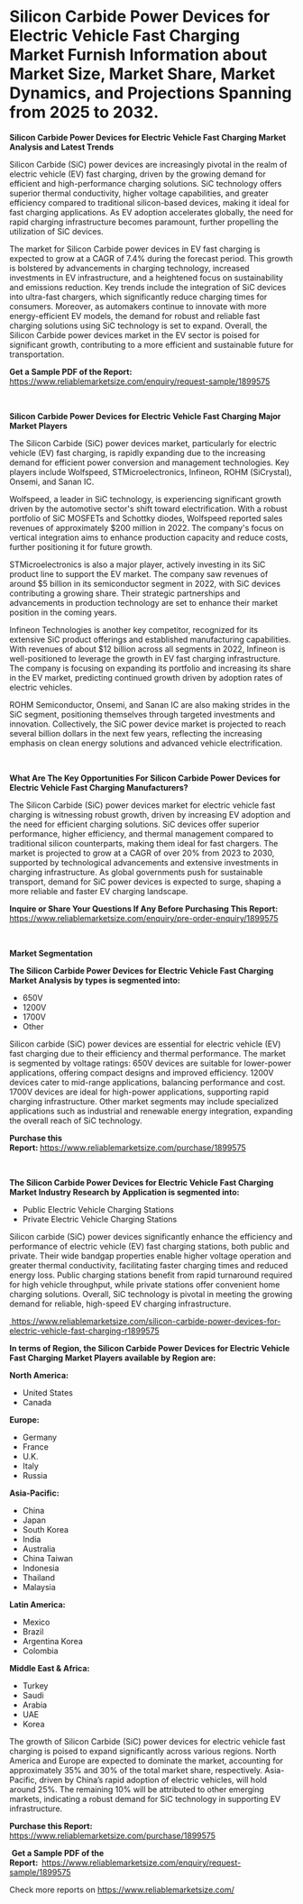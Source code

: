 <p><h1>Silicon Carbide Power Devices for Electric Vehicle Fast Charging Market Furnish Information about Market Size, Market Share, Market Dynamics, and Projections Spanning from 2025 to 2032.</h1></p><p><strong>Silicon Carbide Power Devices for Electric Vehicle Fast Charging Market Analysis and Latest Trends</strong></p>
<p><p>Silicon Carbide (SiC) power devices are increasingly pivotal in the realm of electric vehicle (EV) fast charging, driven by the growing demand for efficient and high-performance charging solutions. SiC technology offers superior thermal conductivity, higher voltage capabilities, and greater efficiency compared to traditional silicon-based devices, making it ideal for fast charging applications. As EV adoption accelerates globally, the need for rapid charging infrastructure becomes paramount, further propelling the utilization of SiC devices.</p><p>The market for Silicon Carbide power devices in EV fast charging is expected to grow at a CAGR of 7.4% during the forecast period. This growth is bolstered by advancements in charging technology, increased investments in EV infrastructure, and a heightened focus on sustainability and emissions reduction. Key trends include the integration of SiC devices into ultra-fast chargers, which significantly reduce charging times for consumers. Moreover, as automakers continue to innovate with more energy-efficient EV models, the demand for robust and reliable fast charging solutions using SiC technology is set to expand. Overall, the Silicon Carbide power devices market in the EV sector is poised for significant growth, contributing to a more efficient and sustainable future for transportation.</p></p>
<p><strong>Get a Sample PDF of the Report:&nbsp;</strong> <a href="https://www.reliablemarketsize.com/enquiry/request-sample/1899575?utm_campaign=1897&utm_medium=2&utm_source=Github&utm_content=ia&utm_term=13022025&utm_id=silicon-carbide-power-devices-for-electric-vehicle-fast-charging">https://www.reliablemarketsize.com/enquiry/request-sample/1899575</a></p>
<p>&nbsp;</p>
<p><strong>Silicon Carbide Power Devices for Electric Vehicle Fast Charging Major Market Players</strong></p>
<p><p>The Silicon Carbide (SiC) power devices market, particularly for electric vehicle (EV) fast charging, is rapidly expanding due to the increasing demand for efficient power conversion and management technologies. Key players include Wolfspeed, STMicroelectronics, Infineon, ROHM (SiCrystal), Onsemi, and Sanan IC. </p><p>Wolfspeed, a leader in SiC technology, is experiencing significant growth driven by the automotive sector's shift toward electrification. With a robust portfolio of SiC MOSFETs and Schottky diodes, Wolfspeed reported sales revenues of approximately $200 million in 2022. The company's focus on vertical integration aims to enhance production capacity and reduce costs, further positioning it for future growth.</p><p>STMicroelectronics is also a major player, actively investing in its SiC product line to support the EV market. The company saw revenues of around $5 billion in its semiconductor segment in 2022, with SiC devices contributing a growing share. Their strategic partnerships and advancements in production technology are set to enhance their market position in the coming years.</p><p>Infineon Technologies is another key competitor, recognized for its extensive SiC product offerings and established manufacturing capabilities. With revenues of about $12 billion across all segments in 2022, Infineon is well-positioned to leverage the growth in EV fast charging infrastructure. The company is focusing on expanding its portfolio and increasing its share in the EV market, predicting continued growth driven by adoption rates of electric vehicles.</p><p>ROHM Semiconductor, Onsemi, and Sanan IC are also making strides in the SiC segment, positioning themselves through targeted investments and innovation. Collectively, the SiC power device market is projected to reach several billion dollars in the next few years, reflecting the increasing emphasis on clean energy solutions and advanced vehicle electrification.</p></p>
<p>&nbsp;</p>
<p><strong>What Are The Key Opportunities For Silicon Carbide Power Devices for Electric Vehicle Fast Charging Manufacturers?</strong></p>
<p><p>The Silicon Carbide (SiC) power devices market for electric vehicle fast charging is witnessing robust growth, driven by increasing EV adoption and the need for efficient charging solutions. SiC devices offer superior performance, higher efficiency, and thermal management compared to traditional silicon counterparts, making them ideal for fast chargers. The market is projected to grow at a CAGR of over 20% from 2023 to 2030, supported by technological advancements and extensive investments in charging infrastructure. As global governments push for sustainable transport, demand for SiC power devices is expected to surge, shaping a more reliable and faster EV charging landscape.</p></p>
<p><strong>Inquire or Share Your Questions If Any Before Purchasing This Report:</strong> <a href="https://www.reliablemarketsize.com/enquiry/pre-order-enquiry/1899575?utm_campaign=1897&utm_medium=2&utm_source=Github&utm_content=ia&utm_term=13022025&utm_id=silicon-carbide-power-devices-for-electric-vehicle-fast-charging">https://www.reliablemarketsize.com/enquiry/pre-order-enquiry/1899575</a></p>
<p>&nbsp;</p>
<p><strong>Market Segmentation</strong></p>
<p><strong>The Silicon Carbide Power Devices for Electric Vehicle Fast Charging Market Analysis by types is segmented into:</strong></p>
<p><ul><li>650V</li><li>1200V</li><li>1700V</li><li>Other</li></ul></p>
<p><p>Silicon carbide (SiC) power devices are essential for electric vehicle (EV) fast charging due to their efficiency and thermal performance. The market is segmented by voltage ratings: 650V devices are suitable for lower-power applications, offering compact designs and improved efficiency. 1200V devices cater to mid-range applications, balancing performance and cost. 1700V devices are ideal for high-power applications, supporting rapid charging infrastructure. Other market segments may include specialized applications such as industrial and renewable energy integration, expanding the overall reach of SiC technology.</p></p>
<p><strong>Purchase this Report:&nbsp;</strong><a href="https://www.reliablemarketsize.com/purchase/1899575?utm_campaign=1897&utm_medium=2&utm_source=Github&utm_content=ia&utm_term=13022025&utm_id=silicon-carbide-power-devices-for-electric-vehicle-fast-charging">https://www.reliablemarketsize.com/purchase/1899575</a></p>
<p>&nbsp;</p>
<p><strong>The Silicon Carbide Power Devices for Electric Vehicle Fast Charging Market Industry Research by Application is segmented into:</strong></p>
<p><ul><li>Public Electric Vehicle Charging Stations</li><li>Private Electric Vehicle Charging Stations</li></ul></p>
<p><p>Silicon carbide (SiC) power devices significantly enhance the efficiency and performance of electric vehicle (EV) fast charging stations, both public and private. Their wide bandgap properties enable higher voltage operation and greater thermal conductivity, facilitating faster charging times and reduced energy loss. Public charging stations benefit from rapid turnaround required for high vehicle throughput, while private stations offer convenient home charging solutions. Overall, SiC technology is pivotal in meeting the growing demand for reliable, high-speed EV charging infrastructure.</p></p>
<p><a href="https://www.reliablemarketsize.com/silicon-carbide-power-devices-for-electric-vehicle-fast-charging-r1899575?utm_campaign=1897&utm_medium=2&utm_source=Github&utm_content=ia&utm_term=13022025&utm_id=silicon-carbide-power-devices-for-electric-vehicle-fast-charging">&nbsp;https://www.reliablemarketsize.com/silicon-carbide-power-devices-for-electric-vehicle-fast-charging-r1899575</a></p>
<p><strong>In terms of Region, the Silicon Carbide Power Devices for Electric Vehicle Fast Charging Market Players available by Region are:</strong></p>
<p>
    <p> <strong> North America: </strong>
        <ul>
            <li>United States</li>
            <li>Canada</li>
        </ul>
        </p> 
    <p> <strong> Europe: </strong>
        <ul>
            <li>Germany</li>
            <li>France</li>
            <li>U.K.</li>
            <li>Italy</li>
            <li>Russia</li>
        </ul>
        </p> 
    <p> <strong> Asia-Pacific: </strong>
        <ul>
            <li>China</li>
            <li>Japan</li>
            <li>South Korea</li>
            <li>India</li>
            <li>Australia</li>
            <li>China Taiwan</li>
            <li>Indonesia</li>
            <li>Thailand</li>
            <li>Malaysia</li>
        </ul>
        </p> 
    <p> <strong> Latin America: </strong>
        <ul>
            <li>Mexico</li>
            <li>Brazil</li>
            <li>Argentina Korea</li>
            <li>Colombia</li>
        </ul>
        </p> 
    <p> <strong> Middle East & Africa: </strong>
        <ul>
            <li>Turkey</li>
            <li>Saudi</li>
            <li>Arabia</li>
            <li>UAE</li>
            <li>Korea</li>
        </ul>
    </p>
    </p>
<p><p>The growth of Silicon Carbide (SiC) power devices for electric vehicle fast charging is poised to expand significantly across various regions. North America and Europe are expected to dominate the market, accounting for approximately 35% and 30% of the total market share, respectively. Asia-Pacific, driven by China’s rapid adoption of electric vehicles, will hold around 25%. The remaining 10% will be attributed to other emerging markets, indicating a robust demand for SiC technology in supporting EV infrastructure.</p></p>
<p><strong>Purchase this Report: </strong><a href="https://www.reliablemarketsize.com/purchase/1899575?utm_campaign=1897&utm_medium=2&utm_source=Github&utm_content=ia&utm_term=13022025&utm_id=silicon-carbide-power-devices-for-electric-vehicle-fast-charging">https://www.reliablemarketsize.com/purchase/1899575</a></p>
<p>&nbsp;<strong>Get a Sample PDF of the Report:&nbsp;&nbsp;</strong><a href="https://www.reliablemarketsize.com/enquiry/request-sample/1899575?utm_campaign=1897&utm_medium=2&utm_source=Github&utm_content=ia&utm_term=13022025&utm_id=silicon-carbide-power-devices-for-electric-vehicle-fast-charging">https://www.reliablemarketsize.com/enquiry/request-sample/1899575</a></p>
<p><strong></strong></p>
<p>Check more reports on <a href="https://www.reliablemarketsize.com/?utm_campaign=1897&utm_medium=2&utm_source=Github&utm_content=ia&utm_term=13022025&utm_id=silicon-carbide-power-devices-for-electric-vehicle-fast-charging">https://www.reliablemarketsize.com/</a></p>